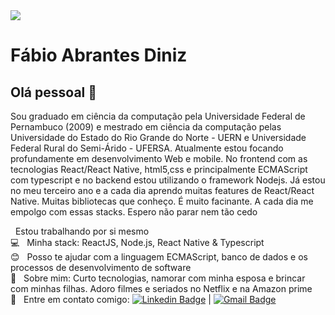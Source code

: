 <img width="auto" src="https://avatars.githubusercontent.com/u/62598805?s=460&u=be39aa9d611cfa852f701a36f145d7ba02e62ebd&v=4">


# Fábio Abrantes Diniz

## Olá pessoal 👋
Sou graduado em ciência da computação pela Universidade Federal de Pernambuco (2009) e mestrado em ciência da computação pelas Universidade do Estado do Rio Grande do Norte - UERN e Universidade Federal Rural do Semi-Árido - UFERSA. Atualmente estou focando profundamente em desenvolvimento Web e mobile. No frontend com as tecnologias React/React Native, html5,css e principalmente ECMAScript com typescript e no backend estou utilizando o framework Nodejs. Já estou no meu terceiro ano e a cada dia aprendo muitas features de React/React Native. Muitas bibliotecas que conheço. É muito facinante. A cada dia me empolgo com essas stacks. Espero não parar nem tão cedo


 &nbsp; Estou trabalhando por si mesmo
 <br/> :computer: &nbsp; Minha stack: ReactJS, Node.js, React Native & Typescript
 <br/> :blush: &nbsp; Posso te ajudar com a linguagem ECMAScript, banco de dados e os processos de desenvolvimento de software 
 <br/> 💬  &nbsp; Sobre mim: Curto tecnologias, namorar com minha esposa e brincar com minhas filhas. Adoro filmes e seriados no Netflix e na Amazon prime
 <br/> :email: &nbsp; Entre em contato comigo: [![Linkedin Badge](https://img.shields.io/badge/-fabioabrantes-blue?style=flat-square&logo=Linkedin&logoColor=white&link=https://www.linkedin.com/in/fabio-abrantes-diniz-a1357221/)](https://www.linkedin.com/in/fabio-abrantes-diniz-a1357221/) 
| 
[![Gmail Badge](https://img.shields.io/badge/-fabio.abrantes.diniz@gmail.com-c14438?style=flat-square&logo=Gmail&logoColor=white&link=mailto:fabio.abrantes.diniz@gmail.com)](mailto:fabio.abrantes.diniz@gmail.com)
